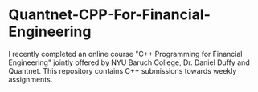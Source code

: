 # Quantnet-CPP-For-Financial-Engineering
I recently completed an online course "C++ Programming for Financial Engineering" jointly offered by NYU Baruch College, Dr. Daniel Duffy and Quantnet. This repository contains C++ submissions towards weekly assignments. 

